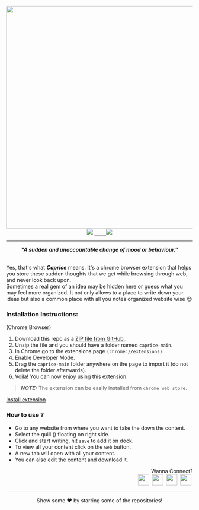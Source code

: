 <p align = center>
    <a href="https://github.com/shreyanshmalvya/Caprice" alt="Logo">
        <img src="https://github.com/shreyanshmalvya/Caprice/blob/main/Asset%204.svg" width = 600px/></a><br>
    <a href="https://github.com/shreyanshmalvya/Caprice" alt="webstorebadge">
        <img src="https://img.shields.io/chrome-web-store/v/ogffaloegjglncjfehdfplabnoondfjo?color=pink&logoColor=black" /></a>
    <a href="https://github.com/shreyanshmalvya/Caprice" alt="Versionbadge">&nbsp;&nbsp;&nbsp;&nbsp;&nbsp;&nbsp;&nbsp;
        <img src="https://img.shields.io/badge/manifest-v2.0-pink" /></a>
</p>

---
<p align = center>
<b><em><i>"A sudden and unaccountable change of mood or behaviour."</b></em></i>
</p>
<br>
Yes, that's what <b><em><i>Caprice</b></em></i> means. It's a chrome browser extension that helps you store these sudden thoughts that we get while browsing through web, and never look back upon.<br>
Sometimes a real gem of an idea may be hidden here or guess what you may feel more organized. It not only allows to a place to write down your ideas but also a common place with all you notes organized website wise 😊


### Installation Instructions:
(Chrome Browser)

1. Download this repo as a [ZIP file from GitHub.](https://github.com/shreyanshmalvya/Caprice.git).
2. Unzip the file and you should have a folder named `caprice-main`.
3. In Chrome go to the extensions page `(chrome://extensions)`.
4. Enable Developer Mode.
5. Drag the `caprice-main` folder anywhere on the page to import it (do not delete the folder afterwards).
6. Voila! You can now enjoy using this extension.

> **_NOTE:_**  The extension can be easily installed from `chrome web store`.

[Install extension](https://chrome.google.com/webstore/detail/dead)

### How to use  ?
+ Go to any website from where you want to take the down the content.
+ Select the quill () floating on right side.
+ Click and start writing, hit `save` to add it on dock.
+ To view all your content click on the `web` button.
+ A new tab will open with all your content.
+ You can also edit the content and download it.


 
 <p align = "right"> Wanna Connect? <br>
  <a href="https://dribbble.com/shreyanshmalvya"><img height="30" src="https://github.com/shr3yy/shr3yy/blob/main/assets/dribbble.png"></a>&nbsp;
  <a href="https://www.linkedin.com/in/shreyanshmalvya/"><img height="30" src="https://github.com/shr3yy/shr3yy/blob/main/assets/linkedin.png"></a>&nbsp;
  <a href="https://www.instagram.com/shreyanshmalvya/"><img height="30" src="https://github.com/shr3yy/shr3yy/blob/main/assets/instagram.png"></a>&nbsp;
  <a href="https://open.spotify.com/user/h1mc01zkxb1qy76ziqozb6h81"><img height="30" src="https://github.com/shr3yy/shr3yy/blob/main/assets/spotify.png"></a>&nbsp;
</p>

---
<div align= "center">
Show some ❤️ by starring some of the repositories!
</div>
